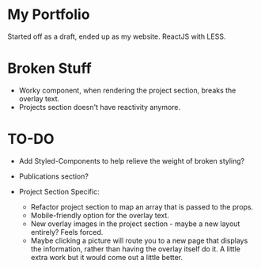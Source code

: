 # My Portfolio

Started off as a draft, ended up as my website. ReactJS with LESS.

# Broken Stuff

- Worky component, when rendering the project section, breaks the overlay text.
- Projects section doesn't have reactivity anymore.

# TO-DO

- Add Styled-Components to help relieve the weight of broken styling?
- Publications section?

- Project Section Specific:
  - Refactor project section to map an array that is passed to the props.
  - Mobile-friendly option for the overlay text.
  - New overlay images in the project section - maybe a new layout entirely? Feels forced.
  - Maybe clicking a picture will route you to a new page that displays the information, rather than having the overlay itself do it. A little extra work but it would come out a little better.
